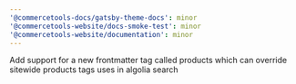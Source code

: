 ```yaml
---
'@commercetools-docs/gatsby-theme-docs': minor
'@commercetools-website/docs-smoke-test': minor
'@commercetools-website/documentation': minor
---
```


Add support for a new frontmatter tag called products which can override sitewide products tags uses in algolia search

